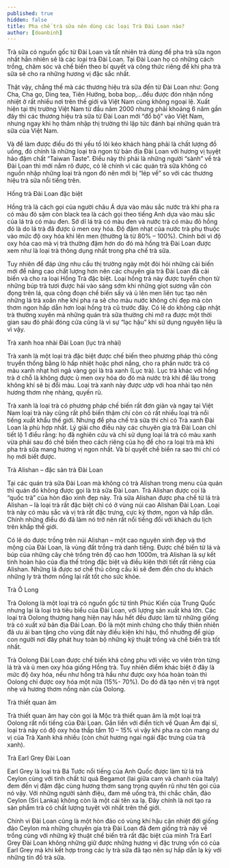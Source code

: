 ```yaml
---
published: true
hidden: false
title: Pha chế trà sữa nên dùng các loại Trà Đài Loan nào?
author: [doanbinh] 
---
```



Trà sữa có nguồn gốc từ Đài Loan và tất nhiên trà dùng để pha trà sữa ngon nhất hẳn nhiên sẽ là các loại trà Đài Loan. Tại Đài Loan họ có những cách trồng, chăm sóc và chế biến theo bí quyết và công thức riêng để khi pha trà sữa sẽ cho ra những hương vị đặc sắc nhất.


Thật vậy, chẳng thế mà các thương hiệu trà sữa đến từ Đài Loan như: Gong Cha, Cha go, Ding tea, Tiên Hưởng, boba bop,…đều được đón nhận nồng nhiệt ở rất nhiều nơi trên thế giới và Việt Nam cũng không ngoại lệ. Xuất hiện tại thị trường Việt Nam từ đầu năm 2000 nhưng phải khoảng 6 năm gần đây thì các thương hiệu trà sữa từ Đài Loan mới “đổ bộ” vào Việt Nam, nhưng ngay khi họ thâm nhập thị trường thì lập tức đánh bại những quán trà sữa của Việt Nam.

Và để làm được điều đó thì yếu tố lôi kéo khách hàng phải là chất lượng đồ uống, đó chính là những loại trà ngon từ bản địa Đài Loan với hương vị tuyệt hảo đậm chất “Taiwan Taste”. Điều này thì phải là những người “sành” về trà Đài Loan thì mới nắm rõ được, có lẽ chính vì các quán trà sữa không có nguồn nhập những loại trà ngon đó nên mới bị “lép vế” so với các thương hiệu trà sữa nổi tiếng trên.

Hồng trà Đài Loan đặc biệt

Hồng trà là cách gọi của người châu Á dựa vào màu sắc nước trà khi pha ra có màu đỏ sậm còn black tea là cách gọi theo tiếng Anh dựa vào màu sắc của lá trà có màu đen. Sở dĩ lá trà có màu đen và nước trà có màu đỏ hồng đó là do lá trà đã được ủ men oxy hóa. Độ đậm nhạt của nước trà phụ thuộc vào mức độ oxy hóa khi lên men (thường là từ 80% – 100%). Chính bởi vì độ oxy hóa cao mà vị trà thường đậm hơn do đó mà hồng trà Đài Loan được xem như là loại trà thông dụng nhất trong pha chế trà sữa.
 

Tuy nhiên để đáp ứng nhu cầu thị trường ngày một đòi hỏi những cải biến mới để nâng cao chất lượng hơn nên các chuyên gia trà Đài Loan đã cải biến và cho ra loại Hồng Trà đặc biệt. Loại hồng trà này được tuyển chọn từ những búp trà tươi được hái vào sáng sớm khi những giọt sương vẫn còn đọng trên lá, qua công đoạn chế biến sấy và ủ lên men liên tục tạo nên những lá trà xoăn nhẹ khi pha ra sẽ cho màu nước không chỉ đẹp mà còn thơm ngon hấp dẫn hơn loại hồng trà cũ trước đây.
Có lẽ do không cập nhật trà thường xuyên mà những quán trà sữa thường chỉ mở ra được một thời gian sau đó phải đóng cửa cũng là vì sự “lạc hậu” khi sử dụng nguyên liệu là vì vậy.

Trà xanh hoa nhài Đài Loan (lục trà nhài)

Trà xanh là một loại trà đặc biệt được chế biến theo phương pháp thủ công truyền thống bằng lò hấp nhiệt hoặc phơi nắng, cho ra phần nước trà có màu xanh nhạt hơi ngả vàng gọi là trà xanh (Lục trà). Lục trà khác với hồng trà ở chỗ là không được ủ men oxy hóa do đó mà nước trà khi để lâu trong không khí sẽ bị đổi màu. Loại trà xanh này được ướp với hoa nhài tạo nên hương thơm nhẹ nhàng, quyến rũ.

Trà xanh là loại trà có phương pháp chế biến rất đơn giản và ngay tại Việt Nam loại trà này cũng rất phổ biến thậm chí còn có rất nhiều loại trà nổi tiếng xuất khẩu thế giới. Nhưng để pha chế trà sữa thì chỉ có Trà xanh Đài Loan là phù hợp nhất. Lý giải cho điều này các chuyên gia trà Đài Loan chỉ tiết lộ 1 điều rằng: họ đã nghiên cứu và chỉ sử dụng loại lá trà có màu xanh vừa phải sau đó chế biến theo cách riêng của họ để cho ra loại trà mà khi pha trà sữa mang hương vị ngon nhất. Và bí quyết chế biến ra sao thì chỉ có họ mới biết được.

Trà Alishan – đặc sản trà Đài Loan

Tại các quán trà sữa Đài Loan mà không có trà Alishan trong menu của quán thì quán đó không được gọi là trà sữa Đài Loan. Trà Alishan được coi là “quốc trà” của hòn đảo xinh đẹp này. Trà sữa Alishan được pha chế từ lá trà Alishan – là loại trà rất đặc biệt chỉ có ở vùng núi cao Alishan Đài Loan. Loại trà này có màu sắc và vị trà rất đặc trưng, cực kỳ thơm, ngon và hấp dẫn. Chính những điều đó đã làm nó trở nên rất nổi tiếng đối với khách du lịch trên khắp thế giới.

Có lẽ do được trồng trên núi Alishan – một cao nguyên xinh đẹp và thơ mộng của Đài Loan, là vùng đất trồng trà danh tiếng. Được chế biến từ lá và búp của những cây chè trồng trên độ cao hơn 1000m, trà Alishan là sự kết tinh hoàn hảo của địa thế trông đặc biệt và điều kiện thời tiết rất riêng của Alishan. Những lá được sơ chế thủ công cầu kì sẽ đem đến cho du khách những ly trà thơm nồng lại rất tốt cho sức khỏe.

Trà Ô Long

Trà Oolong là một loại trà có nguồn gốc từ tỉnh Phúc Kiến của Trung Quốc nhưng lại là loại trà tiêu biểu của Đài Loan, với lượng sản xuất khá lớn. Các loại trà Oolong thượng hạng hiện nay hầu hết đều được làm từ những giống trà có xuất xứ bản địa Đài Loan. Đó là một minh chứng cho thấy thiên nhiên đã ưu ái ban tặng cho vùng đất này điều kiện khí hậu, thổ nhưỡng để giúp con người nơi đây phát huy toàn bộ những kỹ thuật trồng và chế biến trà tốt nhất.

 Trà Oolong Đài Loan được chế biến khá công phu với việc vo viên tròn từng lá trà và ủ men oxy hóa giống Hồng trà. Tuy nhiên điểm khác biệt ở đây là mức độ ôxy hóa, nếu như hồng trà hầu như được oxy hóa hoàn toàn thì Oolong chỉ được oxy hóa một nửa (15%- 70%). Do đó đã tạo nên vị trà ngọt nhẹ và hương thơm nồng nàn của Oolong.

Trà thiết quan âm

Trà thiết quan âm hay còn gọi là Mộc trà thiết quan âm là một loại trà Oolong rất nổi tiếng của Đài Loan. Gắn liền với điển tích về Quan Âm đại sĩ, loại trà này có độ oxy hóa thấp tầm 10 – 15% vì vậy khi pha ra còn mang dư vị của Trà Xanh khá nhiều (còn chút hương ngai ngái đặc trưng của trà xanh).

Trà Earl Grey Đài Loan

Earl Grey là loại trà Bá Tước nổi tiếng của Anh Quốc được làm từ lá trà Ceylon cùng với tinh chất từ quả Begamot (lai giữa cam và chanh của Italy) đem đến vị đậm đặc cùng hương thơm sang trọng quyến rũ như tên gọi của nó vậy. Với những người sành điệu, đam mê uống trà, thì chắc chắn, đảo Ceylon (Sri Lanka) không còn là một cái tên xa lạ. Đây chính là nơi tạo ra sản phẩm trà có chất lượng tuyệt vời nhất trên thế giới.

Chính vì Đài Loan cũng là một hòn đảo có vùng khí hậu cận nhiệt đới giống đảo Ceylon mà những chuyên gia trà Đài Loan đã đem giống trà này về trồng cùng với những kỹ thuật chế biến trà rất đặc biệt của mình Trà Earl Grey Đài Loan không những giữ được những hương vị đặc trưng vốn có của Earl Grey mà khi kết hợp trong các ly trà sữa đã tạo nên sự hấp dẫn lạ kỳ với những tín đồ trà sữa.


